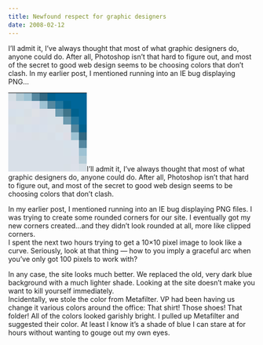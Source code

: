 ```yaml
---
title: Newfound respect for graphic designers
date: 2008-02-12
---
```


I’ll admit it, I’ve always thought that most of what graphic designers do, anyone could do. After all, Photoshop isn’t that hard to figure out, and most of the secret to good web design seems to be choosing colors that don’t clash. In my earlier post, I mentioned running into an IE bug displaying PNG…


<!-- end -->

[![](./blockycurve.png)](https://turtlemafia.org/wp-content/uploads/2008/02/blockycurve.png)I’ll admit it, I’ve always thought that most of what graphic designers do, anyone could do. After all, Photoshop isn’t that hard to figure out, and most of the secret to good web design seems to be choosing colors that don’t clash.

In my earlier post, I mentioned running into an IE bug displaying PNG files. I was trying to create some rounded corners for our site. I eventually got my new corners created…and they didn’t look rounded at all, more like clipped corners.  
I spent the next two hours trying to get a 10×10 pixel image to look like a curve. Seriously, look at that thing — how to you imply a graceful arc when you’ve only got 100 pixels to work with?

In any case, the site looks much better. We replaced the old, very dark blue background with a much lighter shade. Looking at the site doesn’t make you want to kill yourself immediately.  
Incidentally, we stole the color from Metafilter. VP had been having us change it various colors around the office: That shirt! Those shoes! That folder! All of the colors looked garishly bright. I pulled up Metafilter and suggested their color. At least I know it’s a shade of blue I can stare at for hours without wanting to gouge out my own eyes.


